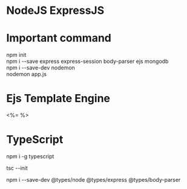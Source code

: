 # NodeJS ExpressJS 

# Important command

npm init <br />
npm i --save express express-session body-parser ejs mongodb  <br />
npm i --save-dev nodemon <br />
nodemon app.js <br />


# Ejs Template Engine 

<%= %> <br />

# TypeScript 

npm i -g typescript

tsc --init

npm i --save-dev @types/node @types/express @types/body-parser